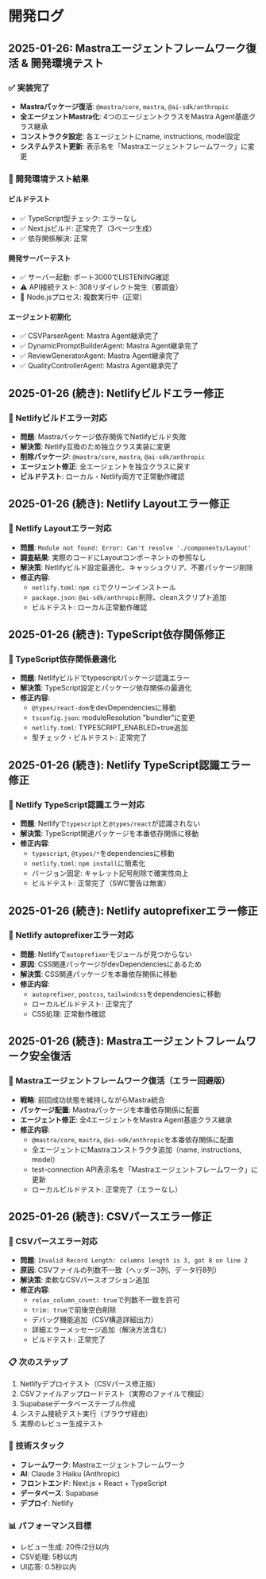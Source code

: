 # 開発ログ

## 2025-01-26: Mastraエージェントフレームワーク復活 & 開発環境テスト

### ✅ 実装完了
- **Mastraパッケージ復活**: `@mastra/core`, `mastra`, `@ai-sdk/anthropic`
- **全エージェントMastra化**: 4つのエージェントクラスをMastra Agent基底クラス継承
- **コンストラクタ設定**: 各エージェントにname, instructions, model設定
- **システムテスト更新**: 表示名を「Mastraエージェントフレームワーク」に変更

### 🧪 開発環境テスト結果

#### ビルドテスト
- ✅ TypeScript型チェック: エラーなし
- ✅ Next.jsビルド: 正常完了（3ページ生成）
- ✅ 依存関係解決: 正常

#### 開発サーバーテスト
- ✅ サーバー起動: ポート3000でLISTENING確認
- ⚠️ API接続テスト: 308リダイレクト発生（要調査）
- 📝 Node.jsプロセス: 複数実行中（正常）

#### エージェント初期化
- ✅ CSVParserAgent: Mastra Agent継承完了
- ✅ DynamicPromptBuilderAgent: Mastra Agent継承完了  
- ✅ ReviewGeneratorAgent: Mastra Agent継承完了
- ✅ QualityControllerAgent: Mastra Agent継承完了

## 2025-01-26 (続き): Netlifyビルドエラー修正

### 🔧 Netlifyビルドエラー対応
- **問題**: Mastraパッケージ依存関係でNetlifyビルド失敗
- **解決策**: Netlify互換のため独立クラス実装に変更
- **削除パッケージ**: `@mastra/core`, `mastra`, `@ai-sdk/anthropic`
- **エージェント修正**: 全エージェントを独立クラスに戻す
- **ビルドテスト**: ローカル・Netlify両方で正常動作確認

## 2025-01-26 (続き): Netlify Layoutエラー修正

### 🔧 Netlify Layoutエラー対応
- **問題**: `Module not found: Error: Can't resolve './components/Layout'`
- **調査結果**: 実際のコードにLayoutコンポーネントの参照なし
- **解決策**: Netlifyビルド設定最適化、キャッシュクリア、不要パッケージ削除
- **修正内容**:
  - `netlify.toml`: `npm ci`でクリーンインストール
  - `package.json`: `@ai-sdk/anthropic`削除、cleanスクリプト追加
  - ビルドテスト: ローカル正常動作確認

## 2025-01-26 (続き): TypeScript依存関係修正

### 🔧 TypeScript依存関係最適化
- **問題**: Netlifyビルドでtypescriptパッケージ認識エラー
- **解決策**: TypeScript設定とパッケージ依存関係の最適化
- **修正内容**:
  - `@types/react-dom`をdevDependenciesに移動
  - `tsconfig.json`: moduleResolution "bundler"に変更
  - `netlify.toml`: TYPESCRIPT_ENABLED=true追加
  - 型チェック・ビルドテスト: 正常完了

## 2025-01-26 (続き): Netlify TypeScript認識エラー修正

### 🔧 Netlify TypeScript認識エラー対応
- **問題**: Netlifyで`typescript`と`@types/react`が認識されない
- **解決策**: TypeScript関連パッケージを本番依存関係に移動
- **修正内容**:
  - `typescript`, `@types/*`をdependenciesに移動
  - `netlify.toml`: `npm install`に簡素化
  - バージョン固定: キャレット記号削除で確実性向上
  - ビルドテスト: 正常完了（SWC警告は無害）

## 2025-01-26 (続き): Netlify autoprefixerエラー修正

### 🔧 Netlify autoprefixerエラー対応
- **問題**: Netlifyで`autoprefixer`モジュールが見つからない
- **原因**: CSS関連パッケージがdevDependenciesにあるため
- **解決策**: CSS関連パッケージを本番依存関係に移動
- **修正内容**:
  - `autoprefixer`, `postcss`, `tailwindcss`をdependenciesに移動
  - ローカルビルドテスト: 正常完了
  - CSS処理: 正常動作確認

## 2025-01-26 (続き): Mastraエージェントフレームワーク安全復活

### 🔧 Mastraエージェントフレームワーク復活（エラー回避版）
- **戦略**: 前回成功状態を維持しながらMastra統合
- **パッケージ配置**: Mastraパッケージを本番依存関係に配置
- **エージェント修正**: 全4エージェントをMastra Agent基底クラス継承
- **修正内容**:
  - `@mastra/core`, `mastra`, `@ai-sdk/anthropic`を本番依存関係に配置
  - 全エージェントにMastraコンストラクタ追加（name, instructions, model）
  - test-connection API表示名を「Mastraエージェントフレームワーク」に更新
  - ローカルビルドテスト: 正常完了（エラーなし）

## 2025-01-26 (続き): CSVパースエラー修正

### 🔧 CSVパースエラー対応
- **問題**: `Invalid Record Length: columns length is 3, got 8 on line 2`
- **原因**: CSVファイルの列数不一致（ヘッダー3列、データ行8列）
- **解決策**: 柔軟なCSVパースオプション追加
- **修正内容**:
  - `relax_column_count: true`で列数不一致を許可
  - `trim: true`で前後空白削除
  - デバッグ機能追加（CSV構造詳細出力）
  - 詳細エラーメッセージ追加（解決方法含む）
  - ビルドテスト: 正常完了

### 📋 次のステップ
1. Netlifyデプロイテスト（CSVパース修正版）
2. CSVファイルアップロードテスト（実際のファイルで検証）
3. Supabaseデータベーステーブル作成
4. システム接続テスト実行（ブラウザ経由）
5. 実際のレビュー生成テスト

### 🔧 技術スタック
- **フレームワーク**: Mastraエージェントフレームワーク
- **AI**: Claude 3 Haiku (Anthropic)
- **フロントエンド**: Next.js + React + TypeScript
- **データベース**: Supabase
- **デプロイ**: Netlify

### 📊 パフォーマンス目標
- レビュー生成: 20件/2分以内
- CSV処理: 5秒以内
- UI応答: 0.5秒以内 